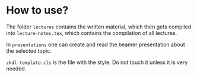 # How to use?

The folder `lectures` contains the written material, which then gets compiled into `lecture-notes.tex`, which contains the compilation of all lectures.

In `presentations` one can create and read the beamer presentation about the selected topic.

`zkdl-template.cls` is the file with the style. Do not touch it unless it is very needed.